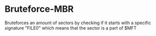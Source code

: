 # Bruteforce-MBR

Bruteforces an amount of sectors by checking if it starts with a specific signature "FILE0" which means that the sector is a part of $MFT
